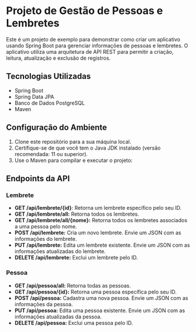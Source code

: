 # Projeto de Gestão de Pessoas e Lembretes

Este é um projeto de exemplo para demonstrar como criar um aplicativo usando Spring Boot para gerenciar informações de pessoas e lembretes. O aplicativo utiliza uma arquitetura de API REST para permitir a criação, leitura, atualização e exclusão de registros.

## Tecnologias Utilizadas

- Spring Boot
- Spring Data JPA
- Banco de Dados PostgreSQL
- Maven 

## Configuração do Ambiente

1. Clone este repositório para a sua máquina local.
2. Certifique-se de que você tem o Java JDK instalado (versão recomendada: 11 ou superior).
3. Use o Maven para compilar e executar o projeto:

## Endpoints da API

### Lembrete

- **GET /api/lembrete/{id}**: Retorna um lembrete específico pelo seu ID.
- **GET /api/lembrete/all:** Retorna todos os lembretes.
- **GET /api/lembrete/all/{nome}:** Retorna todos os lembretes associados a uma pessoa pelo nome.
- **POST /api/lembrete:** Cria um novo lembrete. Envie um JSON com as informações do lembrete.
- **PUT /api/lembrete:** Edita um lembrete existente. Envie um JSON com as informações atualizadas do lembrete.
- **DELETE /api/lembrete:** Exclui um lembrete pelo ID.
  
### Pessoa
- **GET /api/pessoa/all:** Retorna todas as pessoas.
- **GET /api/pessoa/{id}:** Retorna uma pessoa específica pelo seu ID.
- **POST /api/pessoa:** Cadastra uma nova pessoa. Envie um JSON com as informações da pessoa.
- **PUT /api/pessoa:** Edita uma pessoa existente. Envie um JSON com as informações atualizadas da pessoa.
- **DELETE /api/pessoa:** Exclui uma pessoa pelo ID.
